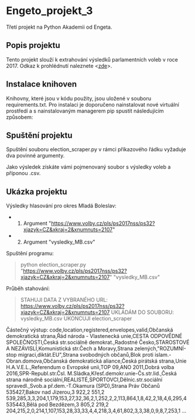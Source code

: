 # Engeto_projekt_3
Třetí projekt na Python Akademii od Engeta.

## Popis projektu
Tento projekt slouží k extrahování výsledků parlamentních voleb v roce 2017. Odkaz k prohlédnutí naleznete <[zde](https://www.volby.cz/pls/ps2017nss/ps3?xjazyk=CZ)>.

## Instalace knihoven
Knihovny, které jsou v kódu použity, jsou uložené v souboru requirements.txt. Pro instalaci je doporučeno nainstalovat
nové virtuální prostředí a s nainstalovaným managerem pip spustit následujícím způsobem:

## Spuštění projektu
Spuštění souboru election_scraper.py v rámci příkazového řádku vyžaduje dva povinné argumenty.

Jako výsledek získáte vámi pojmenovaný soubor s výsledky voleb a příponou .csv.

## Ukázka projektu
Výsledky hlasování pro okres Mladá Boleslav:
- 1. Argument "https://www.volby.cz/pls/ps2017nss/ps32?xjazyk=CZ&xkraj=2&xnumnuts=2107"
- 2. Argument "vysledky_MB.csv"

Spuštění programu:
> python election_scraper.py "https://www.volby.cz/pls/ps2017nss/ps32?xjazyk=CZ&xkraj=2&xnumnuts=2107" "vysledky_MB.csv"

Průběh stahování:
>STAHUJI DATA Z VYBRANÉHO URL: https://www.volby.cz/pls/ps2017nss/ps32?xjazyk=CZ&xkraj=2&xnumnuts=2107
>UKLÁDÁM DO SOUBORU: vysledky_MB.csv
>UKONCUJI election_scraper

Částečný výstup:
code,location,registered,envelopes,valid,Občanská demokratická strana,Řád národa - Vlastenecká unie,CESTA ODPOVĚDNÉ SPOLEČNOSTI,Česká str.sociálně demokrat.,Radostné Česko,STAROSTOVÉ A NEZÁVISLÍ,Komunistická str.Čech a Moravy,Strana zelených,"ROZUMNÍ-stop migraci,diktát.EU",Strana svobodných občanů,Blok proti islam.-Obran.domova,Občanská demokratická aliance,Česká pirátská strana,Unie H.A.V.E.L.,Referendum o Evropské unii,TOP 09,ANO 2011,Dobrá volba 2016,SPR-Republ.str.Čsl. M.Sládka,Křesť.demokr.unie-Čs.str.lid.,Česká strana národně sociální,REALISTÉ,SPORTOVCI,Dělnic.str.sociální spravedl.,Svob.a př.dem.-T.Okamura (SPD),Strana Práv Občanů
535427,Bakov nad Jizerou,3 922,2 551,2 539,285,3,3,204,1,179,153,27,32,36,2,1,252,2,2,113,864,1,8,42,2,18,4,6,295,4
535443,Bělá pod Bezdězem,3 805,2 219,2 204,215,2,0,214,1,107,153,28,33,33,4,4,218,3,4,61,802,3,3,38,0,9,8,7,253,1
...
